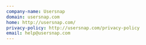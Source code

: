 ```yaml
---
company-name: Usersnap
domain: usersnap.com
home: http://usersnap.com/
privacy-policy: http://usersnap.com/privacy-policy
email: help@usersnap.com
---
```





